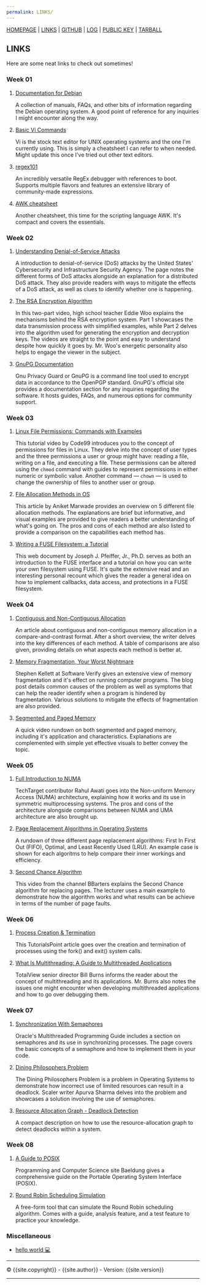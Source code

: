 ```yaml
---
permalink: LINKS/
---
```


[HOMEPAGE]({{site.baseurl}}/) | [LINKS]({{site.baseurl}}/LINKS/) | [GITHUB]({{site.githubrepo}}) | [LOG]({{site.baseurl}}{{site.mylog}}) | [PUBLIC KEY]({{site.baseurl}}{{site.mypubkey}}) | [TARBALL]({{site.tarball}})

## LINKS
Here are some neat links to check out sometimes!

### Week 01

1. [Documentation for Debian](https://www.debian.org/doc/)

   A collection of manuals, FAQs, and other bits of information regarding the Debian operating system. A good point of reference for any inquiries I might encounter along the way.

2. [Basic Vi Commands](https://www.cs.colostate.edu/helpdocs/vi.html)

   Vi is the stock text editor for UNIX operating systems and the one I'm currently using. This is simply a cheatsheet I can refer to when needed. Might update this once I've tried out other text editors.

3. [regex101](https://regex101.com/)

   An incredibly versatile RegEx debugger with references to boot. Supports multiple flavors and features an extensive library of community-made expressions.

4. [AWK cheatsheet](https://quickref.me/awk)

   Another cheatsheet, this time for the scripting language AWK. It's compact and covers the essentials.

### Week 02

1. [Understanding Denial-of-Service Attacks](https://www.cisa.gov/uscert/ncas/tips/ST04-015)

   A introduction to denial-of-service (DoS) attacks by the United States' Cybersecurity and Infrastructure Security Agency. The page notes the different forms of DoS attacks alongside an explanation for a distributed DoS attack. They also provide readers with ways to mitigate the effects of a DoS attack, as well as clues to identify whether one is happening.

2. [The RSA Encryption Algorithm](https://youtu.be/4zahvcJ9glg)

   In this two-part video, high school teacher Eddie Woo explains the mechanisms behind the RSA encryption system. Part 1 showcases the data transmission process with simplified examples, while Part 2 delves into the algorithm used for generating the encryption and decryption keys. The videos are straight to the point and easy to understand despite how quickly it goes by. Mr. Woo's energetic personality also helps to engage the viewer in the subject.

3. [GnuPG Documentation](https://www.gnupg.org/documentation/index.html)

   Gnu Privacy Guard or GnuPG is a command line tool used to encrypt data in accordance to the OpenPGP standard. GnuPG's official site provides a documentation section for any inquiries regarding the software. It hosts guides, FAQs, and numerous options for community support.

### Week 03

1. [Linux File Permissions: Commands with Examples](https://www.youtube.com/watch?v=D-VqgvBMV7g)

   This tutorial video by Code99 introduces you to the concept of permissions for files in Linux. They delve into the concept of user types and the three permissions a user or group might have: reading a file, writing on a file, and executing a file. These permissions can be altered using the `chmod` command with guides to represent permissions in either numeric or symbolic value. Another command — `chown` — is used to change the ownership of files to another user or group.

2. [File Allocation Methods in OS](https://www.scaler.com/topics/file-allocation-methods-in-os/)

   This article by Aniket Marwade provides an overview on 5 different file allocation methods. The explanations are brief but informative, and visual examples are provided to give readers a better understanding of what's going on. The pros and cons of each method are also listed to provide a comparison on the capabilities each method has.

3. [Writing a FUSE Filesystem: a Tutorial](https://www.cs.nmsu.edu/~pfeiffer/fuse-tutorial/)

   This web document by Joseph J. Pfeiffer, Jr., Ph.D. serves as both an introduction to the FUSE interface and a tutorial on how you can write your own filesystem using FUSE. It's quite the extensive read and an interesting personal recount which gives the reader a general idea on how to implement callbacks, data access, and protections in a FUSE filesystem.

### Week 04

1. [Contiguous and Non-Contiguous Allocation](https://www.javatpoint.com/contiguous-and-non-contiguous-memory-allocation-in-operating-system)

   An article about contiguous and non-contiguous memory allocation in a compare-and-contrast format. After a short overview, the writer delves into the key differences of each method. A table of comparisons are also given, providing details on what aspects each method is better at.

2. [Memory Fragmentation, Your Worst Nightmare](https://www.softwareverify.com/blog/memory-fragmentation-your-worst-nightmare/)

   Stephen Kellett at Software Verify gives an extensive view of memory fragmentation and it's effect on running computer programs. The blog post details common causes of the problem as well as symptoms that can help the reader identify when a program is hindered by fragmentation. Various solutions to mitigate the effects of fragmentation are also provided.

3. [Segmented and Paged Memory](https://www.youtube.com/watch?v=p9yZNLeOj4s)

   A quick video rundown on both segmented and paged memory, including it's application and characteristics. Explanations are complemented with simple yet effective visuals to better convey the topic.

### Week 05

1. [Full Introduction to NUMA](https://www.minitool.com/lib/numa.html#software-support-of-numa-5125)

   TechTarget contributor Rahul Awati goes into the Non-uniform Memory Access (NUMA) architecture, explaining how it works and its use in symmetric multiprocessing systems. The pros and cons of the architecture alongside comparisons between NUMA and UMA architecture are also brought up.

2. [Page Replacement Algorithms in Operating Systems](https://workat.tech/core-cs/tutorial/page-replacement-algorithms-in-operating-system-os-q0pioxh7iym5)

   A rundown of three different page replacement algorithms: First In First Out (FIFO), Optimal, and Least Recently Used (LRU). An example case is shown for each algoritms to help compare their inner workings and efficiency.

3. [Second Chance Algorithm](https://www.youtube.com/watch?v=voiL2-nQmlU)

   This video from the channel BBarters explains the Second Chance algorithm for replacing pages. The lecturer uses a main example to demonstrate how the algorithm works and what results can be achieve in terms of the number of page faults.

### Week 06

1. [Process Creation & Termination](https://www.tutorialspoint.com/inter_process_communication/inter_process_communication_process_creation_termination.htm)

   This TutorialsPoint article goes over the creation and termination of processes using the fork() and exit() system calls.

2. [What Is Multithreading: A Guide to Multithreaded Applications](https://totalview.io/blog/multithreading-multithreaded-applications)

   TotalView senior director Bill Burns informs the reader about the concept of multithreading and its applications. Mr. Burns also notes the issues one might encounter when developing multithreaded applications and how to go over debugging them.

### Week 07

1. [Synchronization With Semaphores](https://docs.oracle.com/cd/E19120-01/open.solaris/816-5137/sync-11157/index.html)

   Oracle's Multithreaded Programming Guide includes a section on semaphores and its use in synchronizing processes. The page covers the basic concepts of a semaphore and how to implement them in your code.

2. [Dining Philosophers Problem](https://www.scaler.com/topics/operating-system/dining-philosophers-problem-in-os/)

   The Dining Philosophers Problem is a problem in Operating Systems to demonstrate how incorrect use of limited resources can result in a deadlock. Scaler writer Apurva Sharma delves into the problem and showcases a solution involving the use of semaphores.

3. [Resource Allocation Graph - Deadlock Detection](https://www.gatevidyalay.com/resource-allocation-graph-deadlock-detection/)

   A compact description on how to use the resource-allocation graph to detect deadlocks within a system.

### Week 08

1. [A Guide to POSIX](https://www.baeldung.com/linux/posix)

   Programming and Computer Science site Baeldung gives a comprehensive guide on the Portable Operating System Interface (POSIX).

2. [Round Robin Scheduling Simulation](http://vlabs.iitb.ac.in/vlabs-dev/vlab_bootcamp/bootcamp/CRUX/labs/exp1/simulation.html)

   A free-form tool that can simulate the Round Robin scheduling algorithm. Comes with a guide, analysis feature, and a test feature to practice your knowledge.

### Miscellaneous

* [hello world 💻](https://www.youtube.com/watch?v=Yw6u6YkTgQ4)

---

© {{site.copyright}} - {{site.author}} - Version: {{site.version}}

---
